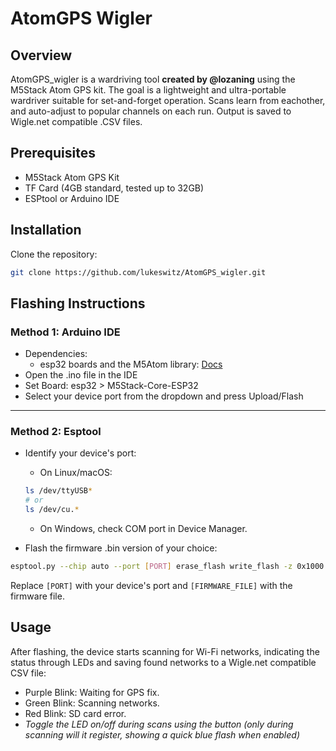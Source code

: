 # AtomGPS Wigler

## Overview
AtomGPS_wigler is a wardriving tool **created by @lozaning** using the M5Stack Atom GPS kit. The goal is a lightweight and ultra-portable wardriver suitable for set-and-forget operation. Scans learn from eachother, and auto-adjust to popular channels on each run. Output is saved to Wigle.net compatible .CSV files.

## Prerequisites
- M5Stack Atom GPS Kit
- TF Card (4GB standard, tested up to 32GB)
- ESPtool or Arduino IDE

## Installation
Clone the repository:
```bash
git clone https://github.com/lukeswitz/AtomGPS_wigler.git
```

## Flashing Instructions

### Method 1: Arduino IDE
- Dependencies:
   - esp32 boards and the M5Atom library: [Docs](https://docs.espressif.com/projects/arduino-esp32/en/latest/installing.html)
- Open the .ino file in the IDE
- Set Board: esp32 > M5Stack-Core-ESP32
- Select your device port from the dropdown and press Upload/Flash
---

### Method 2: Esptool
- Identify your device's port:
   - On Linux/macOS:
  ```bash
  ls /dev/ttyUSB*
  # or 
  ls /dev/cu.*
  ```
   - On Windows, check COM port in Device Manager.

- Flash the firmware .bin version of your choice: 
```bash
esptool.py --chip auto --port [PORT] erase_flash write_flash -z 0x1000 [FIRMWARE_FILE]
```
Replace `[PORT]` with your device's port and `[FIRMWARE_FILE]` with the firmware file.

## Usage
After flashing, the device starts scanning for Wi-Fi networks, indicating the status through LEDs and saving found networks to a Wigle.net compatible CSV file:  

- Purple Blink: Waiting for GPS fix.
- Green Blink: Scanning networks.
- Red Blink: SD card error.
- _Toggle the LED on/off during scans using the button (only during scanning will it register, showing a quick blue flash when enabled)_
